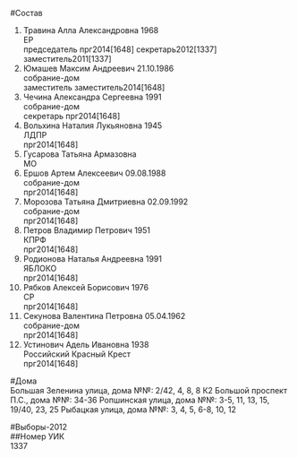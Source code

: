 #Состав  
1. Травина Алла Александровна 1968  
    ЕР  
    председатель прг2014[1648] секретарь2012[1337] заместитель2011[1337]  
2. Юмашев Максим Андреевич 21.10.1986  
    собрание-дом  
    заместитель заместитель2014[1648]  
3. Чечина Александра Сергеевна 1991  
    собрание-дом  
    секретарь прг2014[1648]  
4. Вольхина Наталия Лукьяновна 1945  
    ЛДПР  
    прг2014[1648]  
5. Гусарова Татьяна Армазовна  
    МО  
6. Ершов Артем Алексеевич 09.08.1988  
    собрание-дом  
    прг2014[1648]  
7. Морозова Татьяна Дмитриевна 02.09.1992  
    собрание-дом  
    прг2014[1648]  
8. Петров Владимир Петрович 1951  
    КПРФ  
    прг2014[1648]  
9. Родионова Наталья Андреевна 1991  
    ЯБЛОКО  
    прг2014[1648]  
10. Рябков Алексей Борисович 1976  
    СР  
    прг2014[1648]  
11. Секунова Валентина Петровна 05.04.1962  
    собрание-дом  
    прг2014[1648]  
12. Устинович Адель Ивановна 1938  
    Российский Красный Крест  
    прг2014[1648]  
  
#Дома  
Большая Зеленина улица, дома №№: 2/42, 4, 8, 8 К2 Большой проспект П.С., дома №№: 34-36 Ропшинская улица, дома №№: 3-5, 11, 13, 15, 19/40, 23, 25 Рыбацкая улица, дома №№: 3, 4, 5, 6-8, 10, 12  
  
#Выборы-2012  
##Номер УИК  
1337  
